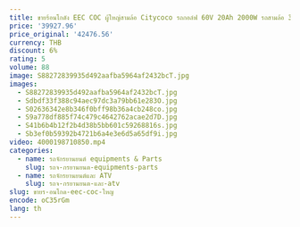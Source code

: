 ```yaml
---
title: ขายร้อนโกดัง EEC COC ผู้ใหญ่สามล้อ Citycoco รถกอล์ฟ 60V 20Ah 2000W รถสามล้อ 3 ไฟฟ้า
price: '39927.96'
price_original: '42476.56'
currency: THB
discount: 6%
rating: 5
volume: 88
image: S88272839935d492aafba5964af2432bcT.jpg
images:
  - S88272839935d492aafba5964af2432bcT.jpg
  - Sdbdf33f388c94aec97dc3a79bb61e283O.jpg
  - S02636342e8b346f0bff98b36a4cb248co.jpg
  - S9a778df885f74c479c4642762acae2d7D.jpg
  - S41b6b4b12f2b4d38b5bb601c59268816s.jpg
  - Sb3ef0b59392b4721b6a4e3e6d5a65df9i.jpg
video: 4000198710850.mp4
categories:
  - name: รถจักรยานยนต์ equipments & Parts
    slug: รถจ-กรยานยนต-equipments-parts
  - name: รถจักรยานยนต์และ ATV
    slug: รถจ-กรยานยนต-และ-atv
slug: ขายร-อนโกด-eec-coc-ใหญ
encode: oC35rGm
lang: th
---
```

  